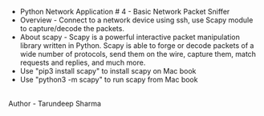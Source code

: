 * Python Network Application # 4 - Basic Network Packet Sniffer
* Overview - Connect to a network device using ssh, use Scapy module to capture/decode the packets. 
* About scapy - Scapy is a powerful interactive packet manipulation library written in Python. Scapy is able to forge or decode packets of a wide number of protocols, send them on the wire, capture them, match requests and replies, and much more.
* Use "pip3 install scapy" to install scapy on Mac book
* Use "python3 -m scapy" to run scapy from Mac book

<br>
Author - Tarundeep Sharma

